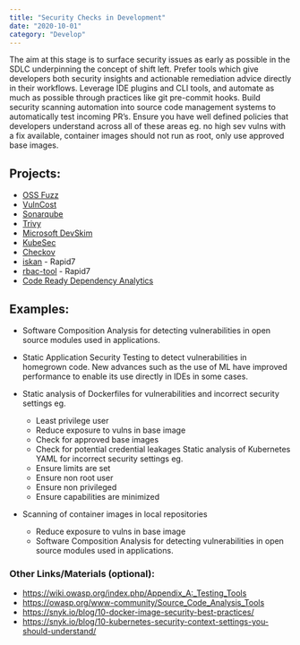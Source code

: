 ```yaml
---
title: "Security Checks in Development"
date: "2020-10-01"
category: "Develop"
---
```


The aim at this stage is to surface security issues as early as possible in the SDLC underpinning the concept of shift left. Prefer tools which give developers both security insights and actionable remediation advice directly in their workflows. Leverage IDE plugins and CLI tools, and automate as much as possible through practices like git pre-commit hooks. Build security scanning automation into source code management systems to automatically test incoming PR’s. Ensure you have well defined policies that developers understand across all of these areas eg. no high sev vulns with a fix available, container images should not run as root, only use approved base images.

## Projects: 
- [OSS Fuzz](https://github.com/google/oss-fuzz )
- [VulnCost](https://github.com/snyk/vulncost )
- [Sonarqube](https://www.sonarqube.org/ )
- [Trivy](https://github.com/aquasecurity/trivy )
- [Microsoft DevSkim](https://github.com/microsoft/DevSkim)
- [KubeSec](https://kubesec.io/ )
- [Checkov](https://www.checkov.io/ )
- [iskan](https://github.com/alcideio/iskan) - Rapid7
- [rbac-tool](https://github.com/alcideio/rbac-tool) - Rapid7
- [Code Ready Dependency Analytics](https://github.com/fabric8-analytics/fabric8-analytics-vscode-extension )

## Examples:
- Software Composition Analysis for detecting vulnerabilities in open source modules used in applications. 
- Static Application Security Testing to detect vulnerabilities in homegrown code. New advances such as the use of ML have improved performance to enable its use directly in IDEs in some cases.
- Static analysis of Dockerfiles for vulnerabilities and incorrect security settings eg.
  - Least privilege user
  - Reduce exposure to vulns in base image
  - Check for approved base images
  - Check for potential credential leakages 
Static analysis of Kubernetes YAML for incorrect security settings eg.
  - Ensure limits are set
  - Ensure non root user
  - Ensure non privileged
  - Ensure capabilities are minimized

- Scanning of container images in local repositories
  - Reduce exposure to vulns in base image
  - Software Composition Analysis for detecting vulnerabilities in open source modules used in applications. 

### Other Links/Materials (optional):
- https://wiki.owasp.org/index.php/Appendix_A:_Testing_Tools
- https://owasp.org/www-community/Source_Code_Analysis_Tools
- https://snyk.io/blog/10-docker-image-security-best-practices/
- https://snyk.io/blog/10-kubernetes-security-context-settings-you-should-understand/

